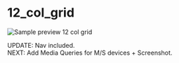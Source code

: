 # 12_col_grid

![Sample preview 12 col grid](https://arianzargaran.github.io/12_col_grid/css/styling/preview.png)

UPDATE: Nav included.<br>
NEXT: Add Media Queries for M/S devices + Screenshot.

